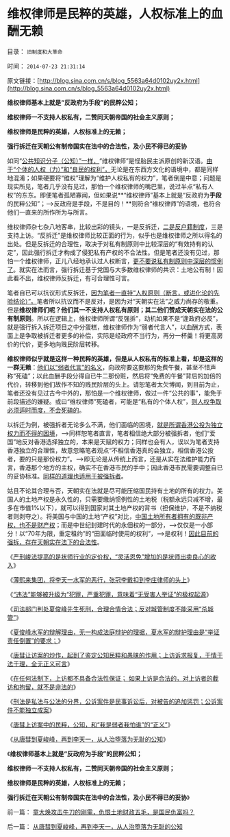 # 维权律师是民粹的英雄，人权标准上的血酬无赖

目录： `旧制度和大革命` 

时间： `2014-07-23 21:31:14` 

原文链接：[http://blog.sina.com.cn/s/blog_5563a64d0102uy2x.html](http://blog.sina.com.cn/s/blog_5563a64d0102uy2x.html)

**维权律师基本上就是“反政府为手段”的民粹公知；**

**维权律师一不支持人权私有，二赞同天朝帝国的社会主义原则；**

**维权律师是民粹的英雄，人权标准上的无赖；**

**强行拆迁在天朝公有制帝国实在法中的合法性，及小民不得已的妥协**

如同“[公共知识分子（公知）”一样，](../../../2012/6/9/“公共知识分子”疑似最常见的愚昧.md)“维权律师”是怪胎民主派原创的新汉语。[由于“个体的人权（力）”和“良民的权利”，](../../../2012/3/14/《人权宣言》中的大政府观念和奴颜卑膝；.md)无论是在东西方文化的语境中，都是同样地混淆；如果硬要将“维权”理解为“维护人权私有的权力”，笔者倒是中意；问题是现实所见，笔者几乎没有见过，那怕一个维权律师的嘴巴里，说过半点“私有人权”的东东。即便笔者孤陋寡闻，但如果说**“维权律师”基本上就是“反政府为**手段**的民粹公知”；——>反政府是手段，不是目的！**则符合“维权律师”的语境，也符合他们一直来的所作所为与所言。

维权律师杂七杂八地客串，比较出彩的镜头，一是反拆迁，[二是反户籍制度](../../../2012/3/4/为什么户籍制度背后的地方福利是私有财产PrivateRight？.md)，三是支持上访。“反拆迁”是维权律师比较正面的行为，似乎也是维权律师之所以得名的出处。但是反拆迁的合理性，取决于对私有制原则中比较深层的“有效持有的认定”，因此强行拆迁才构成了侵犯私有产权的不合法性。但是笔者还没有见过，那怕一个维权律师，正儿八经地承认过人权断言，[更不要说私有制原则中深层的惯例了](../../../2013/1/17/从王老吉商标归属案，理解资本主义的法学根据.md)。就实在法而言，强行拆迁基于党国与大多数维权律师的共识：土地公有制！因此看不出，维权律师反拆迁，有可合理性可言。

笔者自已可以抗议形式反拆迁，[因为笔者一直持“人权原则（断言，或进化论的先验结论）”。](../../../2010/5/17/人权是识别极左伪装的金标准.md)笔者所以抗议而不是反对，是因为对“天朝实在法”之威力尚存的敬重。但是**维权律师们呢？他们其一不支持人权私有原则；其二他们赞成天朝实在法的公有制原则**。所以在逻辑上，维权律师所谓“反强拆”，动机如果不是“逢政府必反”，就是强行拆入拆迁项目之中分蛋糕，维权律师作为“弱者代言人”，以血酬方式，表面上是争取被拆迁者更多的补偿，实际是经政府不当行为，再分一杯羹！将更高房价的代价，更多地向贱民阶层转移。

**维权律师似乎就是这样一种民粹的英雄，但是从人权私有的标准上看，却是这样的一群无赖**：[他们以“弱者代言”的名义](../../../2014/7/21/唐彗上访案中的民粹，公知，和“我是弱者我怕谁”的“正义”.md)，向政府要这要那的免费午餐，甚至不惜声称“死磕”；以此血酬手段分得自已牛二那份赃，然后将“免费的午餐”背后的加倍的代价，转移到他们故作不知的贱民阶层的头上。请恕笔者太欠博闻，到目前为止，笔者还没有见过古今中外的，那怕是一个维权律师，做过一件“公共的事”，能免于前段描述的嫌疑。或曰“维权律师”死磕者，可能是“私有的个体人权”，[则人权争取必须适时而度，不会死磕的](../../../2014/1/17/愚民，公知，个人主义者，各自的互动步骤；.md)。

以拆迁为例，被强拆者无论多么不满，他们面临的困境，[就是所谓香港公投为独立权力而不得的困境](../../../2014/7/20/香港不具备独立的主权条件.md)，——>同样恕笔者直言，笔者相信绝大部分被强拆者，他们“爱国”地反对香港选择独立的，本来是天赋的权力；同样也会有人，误以为笔者支持香港独立的合理性，故意忽略笔者观点“不相信香港真的会独立，相信香港公投者，要的只是那份权力”。——>即无论是从传统上而言，还是从实在法维护能力而言，香港那个地方的主权，确实不在香港市民的手中；因此香港市民需要调整自已的妥协标准。[同样的道理也适用于被强拆者](../../../2010/1/14/产权混乱与拆迁之恶.md)。

姑且不论其合理与否，天朝实在法就是尽可能压缩国民持有土地的所有的权力。美国人的土地产权是永久性的，只需要缴纳惯例性的土地税（税额永远只减不增，最多在市值1%以下），就可以得到国家对其土地产权的背书（担保维护，不是不纳税者则剥夺之）。将美国与中国的土地“产权”对比，[中国土地所有者拥有的既非产权，也不是财产权](../../../2009/11/1/产权和财产权，使用权和所有权，不能分离.md)；而是中世纪封建时代的永佃权的一部分，——>仅仅是一小部分！以“70年为限，重定租约”的“田面临时使用的权利”，——>是权利！[因此目前的强拆，存在天朝实在法下的合法性](../../../2011/11/21/土地私有的农村是民主进程和社会稳定的坚强盟友.md)。

《[严刑峻法提高的是状师行业的定价权，“灵活恩免”增加的是状师出卖良心的收入](../../../2014/7/5/《狱中杂记》详解李天一水军“法律专家”的人类行为；.md)》

《[薄熙来集团，将李天一水军的恶行，张冠李戴扣到李庄律师的头上](../../../2014/7/6/薄熙来和李天一水军集团的张冠李戴，移花接木.md)》

《[“违法”能够被升级为“犯罪，严重犯罪，意味着“无受害人举证”的极权起源](../../../2014/7/6/李庄案到李天一，受害人举证观察违法犯罪，及律师伪证罪.md)》

《[司法部门判处夏俊峰先生死刑，合理合情合法；反对城管制度不能采用“杀城管”](../../../2014/7/10/夏俊峰案中的维权律师，是什么东东呢？.md)》

《[夏俊峰水军的辩解理由，无一构成法庭辩护的理据，夏水军的辩护理由是“举证责任倒置”的要求；](../../../2014/7/12/夏俊峰水军的辩解理由，无一适用于法庭辩护.md)》

《[唐彗让访案的炒作，起到了鉴定公知民粹和愚昧的作用；上访诉求报复，于情于法于理，全无正义可言](../../../2014/7/15/唐彗上访诉求报复，于情于法于理，全无正义可言.md)》

《[在任何法制下，上访都不具备合法性保证；
如果上访是合法的，对上访者的截访和拘留，就不是非法的](../../../2014/7/16/在任何法制下，上访都不具备合法性的保证.md)》

《[刑法是私法与公法的分界，公诉案件是民事诉讼后，对被告的追加惩罚；公诉案件不能独立成案](../../../2014/7/18/“上访合法，上访代表正义”意味着“极权主义才能救中国”.md)》

《[唐彗上访案中的民粹，公知，和“我是弱者我怕谁”的“正义”](../../../2014/7/21/唐彗上访案中的民粹，公知，和“我是弱者我怕谁”的“正义”.md)》

《[从唐彗到夏峻峰，再到李天一，从人治堕落为无耻的公知](../../../2014/7/22/从唐彗到夏峻峰，再到李天一，从人治堕落为无耻的公知.md)》

《**维权律师基本上就是“反政府为手段”的民粹公知；**

**维权律师一不支持人权私有，二赞同天朝帝国的社会主义原则；**

**维权律师是民粹的英雄，人权标准上的无赖；**

**强行拆迁在天朝公有制帝国实在法中的合法性，及小民不得已的妥协**》

前一篇： [童大焕攻击牛刀的刚需，仇恨土地财政五毛，是国民仇富吗？](../../../2014/7/23/童大焕攻击牛刀的刚需，仇恨土地财政五毛，是国民仇富吗？.md)

后一篇： [从唐彗到夏峻峰，再到李天一，从人治堕落为无耻的公知](../../../2014/7/22/从唐彗到夏峻峰，再到李天一，从人治堕落为无耻的公知.md)

